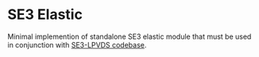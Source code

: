 # SE3 Elastic

Minimal implemention of standalone SE3 elastic module that must be used in conjunction with [SE3-LPVDS codebase](https://github.com/SunannnSun/se3_lpvds).